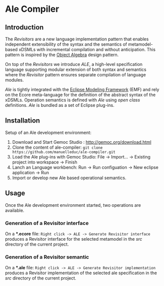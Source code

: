 # Ale Compiler

## Introduction
The *Revisitors* are a new language implementation pattern that enables independent
extensibility of the syntax and the semantics of metamodel-based xDSMLs with
incremental compilation and without anticipation. This pattern is inspired by
the [Object Algebra](https://dl.acm.org/citation.cfm?id=2367167) design pattern.

On top of the *Revisitors* we introduce *ALE*, a high-level specification language supporting modular extension of both syntax and semantics where the *Revisitor* pattern ensures separate compilation of language modules.

*Ale* is tightly integrated with the [Eclipse Modeling Framework](https://www.eclipse.org/modeling/emf/) (EMF) and rely on the Ecore meta-language for the definition of the abstract syntax of the xDSMLs. Operation semantics is defined with *Ale* using *open class* definitions. *Ale* is bundled as a set of Eclipse plug-ins.

## Installation

Setup of an Ale development environment:

1. Download and Start Gemoc Studio : http://gemoc.org/download.html
1. Clone the content of ale-compiler: `git clone https://github.com/manuelleduc/ale-compiler.git`
1. Load the Ale plug-ins with Gemoc Studio: File -> Import... -> Existing project into workspace -> Finish
1. Lanch an Language workbench: Run -> Run configuation -> New eclipse application -> Run
1. Import or develop new Ale based operational semantics.

## Usage

Once the Ale development environment started, two operations are available.

### Generation of a Revisitor interface

On a **\*.ecore** file: `Right click -> ALE -> Generate Revisitor interface` produces a Revisitor interface
for the selected metamodel in the *src* directory of the current project.


### Generation of a Revisitor semantic

On a **\*.ale** file: `Right click -> ALE -> Generate Revisitor implementation` produces a Revisitor implementation
of the selected ale specification in the *src* directory of the current project.
